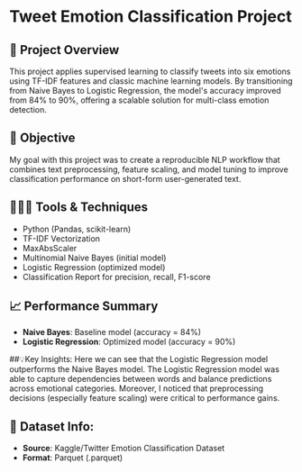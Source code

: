 # Tweet Emotion Classification Project

## 🔎 Project Overview
This project applies supervised learning to classify tweets into six emotions using TF-IDF features and classic machine learning models. By transitioning from Naive Bayes to Logistic Regression, the model's accuracy improved from 84% to 90%, offering a scalable solution for multi-class emotion detection.

## 🎯 Objective
My goal with this project was to create a reproducible NLP workflow that combines text preprocessing, feature scaling, and model tuning to improve classification performance on short-form user-generated text.

## 👩🏻‍💻 Tools & Techniques
* Python (Pandas, scikit-learn)
* TF-IDF Vectorization
* MaxAbsScaler
* Multinomial Naive Bayes (initial model)
* Logistic Regression (optimized model)
* Classification Report for precision, recall, F1-score

## 📈 Performance Summary
* **Naive Bayes**: Baseline model (accuracy = 84%)
* **Logistic Regression**: Optimized model (accuracy = 90%)

##💡Key Insights:
Here we can see that the Logistic Regression model outperforms the Naive Bayes model. The Logistic Regression model was able to capture dependencies between words and balance predictions across emotional categories. Moreover, I noticed that preprocessing decisions (especially feature scaling) were critical to performance gains.

## 📄 Dataset Info: 
* **Source**: Kaggle/Twitter Emotion Classification Dataset
* **Format**: Parquet (.parquet)



